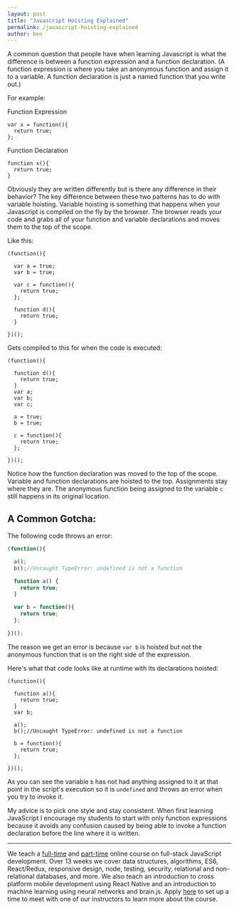 ```yaml
---
layout: post
title: "Javascript Hoisting Explained"
permalink: /javascript-hoisting-explained
author: ben
---
```



A common question that people have when learning Javascript is what the difference is between a function expression and a function declaration.  (A function expression is where you take an anonymous function and assign it to a variable.  A function declaration is just a named function that you write out.)

For example:

Function Expression
`````
var x = function(){
  return true;
};
`````
Function Declaration
`````
function x(){
  return true;
}
`````
Obviously they are written differently but is there any difference in their behavior?
The key difference between these two patterns has to do with variable hoisting.  Variable hoisting is something that happens when your Javascript is compiled on the fly by the browser.  The browser reads your code and grabs all of your function and variable declarations and moves them to the top of the scope.

Like this:

`````
(function(){

  var a = true;
  var b = true;

  var c = function(){
    return true;
  };

  function d(){
    return true;
  }

})();
`````
Gets compiled to this for when the code is executed:
`````
(function(){

  function d(){
    return true;
  }
  var a;
  var b;
  var c;

  a = true;
  b = true;

  c = function(){
    return true;
  };

})();
`````

Notice how the function declaration was moved to the top of the scope.  Variable and function declarations are hoisted to the top.  Assignments stay where they are.  The anonymous function being assigned to the variable `c` still happens in its original location.


A Common Gotcha:
-------------------------------

The following code throws an error:

`````javascript
(function(){

  a();
  b();//Uncaught TypeError: undefined is not a function

  function a() {
    return true;
  }

  var b = function(){
    return true;
  };

})();
`````
The reason we get an error is because `var b` is hoisted but not the anonymous function that is on the right side of the expression.

Here's what that code looks like at runtime with its declarations hoisted:
`````
(function(){

  function a(){
    return true;
  }
  var b;

  a();
  b();//Uncaught TypeError: undefined is not a function

  b = function(){
    return true;
  };

})();
`````

As you can see the variable `b` has not had anything assigned to it at that point in the script's execution so it is `undefined` and throws an error when you try to invoke it.

My advice is to pick one style and stay consistent.  When first learning JavaScript I encourage my students to start with only function expressions because it avoids any confusion caused by being able to invoke a function declaration before the line where it is written.

-----

We teach a <a href="/full-time">full-time</a> and <a href="/part-time">part-time</a> online course on full-stack JavaScript development.  Over 13 weeks we cover data structures, algorithms, ES6, React/Redux, responsive design, node, testing, security, relational and non-relational databases, and more.  We also teach an introduction to cross platform mobile development using React Native and an introduction to machine learning using neural networks and brain.js.  Apply <a href="/apply">here</a> to set up a time to meet with one of our instructors to learn more about the course.
